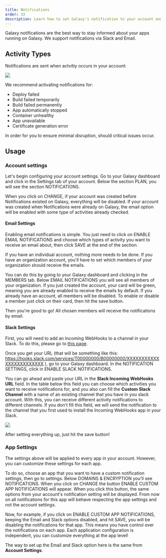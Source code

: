 ```yaml
---
title: Notifications
order: 33
description: Learn how to set Galaxy's notification to your account and apps
---
```


Galaxy notifications are the best way to stay informed about your apps running on Galaxy. We support notifications via Slack and Email.

<h2 id="activity-types">Activity Types</h2>

Notifications are sent when actvitiy occurs in your account:

<img src="/images/notifications-activities.png" style="max-width: 40%"/>

We recommend activating notifications for:
- Deploy failed
- Build failed temporarily
- Build failed permanently
- App automatically stopped
- Container unhealthy
- App unavailable
- Certificate generation error

In order for you to ensure minimal disruption, should critical issues occur. 

<h2 id="usage">Usage</h2>

<h3 id="account-settigs">Account settings</h3>

Let's begin configuring your account settings. Go to your Galaxy dashboard and click in the Settings tab of your account. Below the section PLAN, you will see the section NOTIFICATIONS.

When you click on CHANGE, if your account was created before Notifications existed on Galaxy, everything will be disabled. If your account was created when Notifications were already on Galaxy, the email option will be enabled with some type of activities already checked.

<h4 id="email-settings">Email Settings</h4>

Enabling email notifications is simple. You just need to click on ENABLE EMAIL NOTIFICATIONS and choose which types of activity you want to receive an email about, then click SAVE at the end of the section. 

If you have an individual account, nothing more needs to be done. If you have an organization account, you'll have to set which members of your organization should receive the emails.

You can do this by going to your Galaxy dashboard and clicking in the MEMBERS tab. Below EMAIL NOTIFICATIONS you will see all members of your organization. If you just created the account, your card will be green, meaning you are already enabled to receive the emails by default. If you already have an account, all members will be disabled. To enable or disable a member just click on their card, then hit the save button.

Then you're good to go! All chosen members will receive the notifications by email.

<h4 id="slack-settings">Slack Settings</h4>

First, you will need to add an Incoming WebHooks to a channel in your Slack. To do this, please go to [this page](https://slack.com/intl/en-br/help/articles/202035138-Add-an-app-to-your-workspace). 

Once you get your URL (that will be something like this: https://hooks.slack.com/services/T00000000/B00000000/XXXXXXXXXXXXXXXXXXXXXXXX ), go to your Galaxy dashboard. In the NOTIFICATION SETTINGS, click in ENABLE SLACK NOTIFICATIONS.

You can go ahead and paste your URL in the <b>Slack Incoming WebHooks URL</b> field. In the table below this field you can choose which activities you want to receive notifications for, and you also can fill the <b>Custom Slack Channel</b> with a name of an existing channel that you have in you slack account. With this, you can receive different activity notifications to different channels. If you don't fill this field, we will send the notification to the channel that you first used to install the Incoming WebHooks app in your Slack.

<img src="/images/notifications-slack-settings.png" style="max-width: 80%"/>

After setting everything up, just hit the save button!

<h3 id="app-settings">App Settings</h3>

The settings above will be applied to every app in your account. However, you can customize these settings for each app.

To do so, choose an app that you want to have a custom notification settings, then go to settings. Below DOMAINS & ENCRYPTION you'll see NOTIFICATIONS. When you click on CHANGE the button ENABLE CUSTOM APP NOTIFICATIONS will appear. When you click this button, the same options from your account's notification setting will be displayed. From now on all notifications for this app will behave respecting the app settings and not the account settings.

Now, for example, if you click on ENABLE CUSTOM APP NOTIFICATIONS, keeping the Email and Slack options disabled, and hit SAVE, you will be disabling the notifications for that app. This means you have control over the notifications on each app. Each application configuration is independent, you can customize everything at the app level!

The way to set up the Email and Slack option here is the same from <b>Account Settings</b>.
